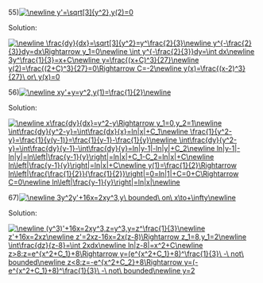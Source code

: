55)<a href="https://www.codecogs.com/eqnedit.php?latex=\newline&space;y'=\sqrt[3]{y^2},y(2)=0" target="_blank"><img src="https://latex.codecogs.com/gif.latex?\newline&space;y'=\sqrt[3]{y^2},y(2)=0" title="\newline y'=\sqrt[3]{y^2},y(2)=0" /></a>

Solution:

<a href="https://www.codecogs.com/eqnedit.php?latex=\newline&space;\frac{dy}{dx}=\sqrt[3]{y^2}=y^\frac{2}{3}\newline&space;y^{-\frac{2}{3}}dy=dx\Rightarrow&space;y_1=0\newline&space;\int&space;y^{-\frac{2}{3}}dy=\int&space;dx\newline&space;3y^\frac{1}{3}=x&plus;C\newline&space;y=\frac{(x&plus;C)^3}{27}\newline&space;y(2)=\frac{(2&plus;C)^3}{27}=0\Rightarrow&space;C=-2\newline&space;y(x)=\frac{(x-2)^3}{27}\&space;or\&space;y(x)=0" target="_blank"><img src="https://latex.codecogs.com/gif.latex?\newline&space;\frac{dy}{dx}=\sqrt[3]{y^2}=y^\frac{2}{3}\newline&space;y^{-\frac{2}{3}}dy=dx\Rightarrow&space;y_1=0\newline&space;\int&space;y^{-\frac{2}{3}}dy=\int&space;dx\newline&space;3y^\frac{1}{3}=x&plus;C\newline&space;y=\frac{(x&plus;C)^3}{27}\newline&space;y(2)=\frac{(2&plus;C)^3}{27}=0\Rightarrow&space;C=-2\newline&space;y(x)=\frac{(x-2)^3}{27}\&space;or\&space;y(x)=0" title="\newline \frac{dy}{dx}=\sqrt[3]{y^2}=y^\frac{2}{3}\newline y^{-\frac{2}{3}}dy=dx\Rightarrow y_1=0\newline \int y^{-\frac{2}{3}}dy=\int dx\newline 3y^\frac{1}{3}=x+C\newline y=\frac{(x+C)^3}{27}\newline y(2)=\frac{(2+C)^3}{27}=0\Rightarrow C=-2\newline y(x)=\frac{(x-2)^3}{27}\ or\ y(x)=0" /></a>

56)<a href="https://www.codecogs.com/eqnedit.php?latex=\newline&space;xy'&plus;y=y^2,y(1)=\frac{1}{2}\newline" target="_blank"><img src="https://latex.codecogs.com/gif.latex?\newline&space;xy'&plus;y=y^2,y(1)=\frac{1}{2}\newline" title="\newline xy'+y=y^2,y(1)=\frac{1}{2}\newline" /></a>

Solution:

<a href="https://www.codecogs.com/eqnedit.php?latex=\newline&space;x\frac{dy}{dx}=y^2-y\Rightarrow&space;y_1=0,y_2=1\newline&space;\int\frac{dy}{y^2-y}=\int\frac{dx}{x}=ln|x|&plus;C_1\newline&space;\frac{1}{y^2-y}=\frac{1}{y(y-1)}=\frac{1}{y-1}-\frac{1}{y}\newline&space;\int\frac{dy}{y^2-y}=\int\frac{dy}{y-1}-\int\frac{dy}{y}=ln|y-1|-ln|y|&plus;C_2\newline&space;ln|y-1|-ln|y|=ln\left|\frac{y-1}{y}\right|=ln|x|&plus;C_1-C_2=ln|x|&plus;C\newline&space;ln\left|\frac{y-1}{y}\right|=ln|x|&plus;C\newline&space;y(1)=\frac{1}{2}\Rightarrow&space;ln\left|\frac{\frac{1}{2}}{\frac{1}{2}}\right|=0=ln|1|&plus;C=0&plus;C\Rightarrow&space;C=0\newline&space;ln\left|\frac{y-1}{y}\right|=ln|x|\newline" target="_blank"><img src="https://latex.codecogs.com/gif.latex?\newline&space;x\frac{dy}{dx}=y^2-y\Rightarrow&space;y_1=0,y_2=1\newline&space;\int\frac{dy}{y^2-y}=\int\frac{dx}{x}=ln|x|&plus;C_1\newline&space;\frac{1}{y^2-y}=\frac{1}{y(y-1)}=\frac{1}{y-1}-\frac{1}{y}\newline&space;\int\frac{dy}{y^2-y}=\int\frac{dy}{y-1}-\int\frac{dy}{y}=ln|y-1|-ln|y|&plus;C_2\newline&space;ln|y-1|-ln|y|=ln\left|\frac{y-1}{y}\right|=ln|x|&plus;C_1-C_2=ln|x|&plus;C\newline&space;ln\left|\frac{y-1}{y}\right|=ln|x|&plus;C\newline&space;y(1)=\frac{1}{2}\Rightarrow&space;ln\left|\frac{\frac{1}{2}}{\frac{1}{2}}\right|=0=ln|1|&plus;C=0&plus;C\Rightarrow&space;C=0\newline&space;ln\left|\frac{y-1}{y}\right|=ln|x|\newline" title="\newline x\frac{dy}{dx}=y^2-y\Rightarrow y_1=0,y_2=1\newline \int\frac{dy}{y^2-y}=\int\frac{dx}{x}=ln|x|+C_1\newline \frac{1}{y^2-y}=\frac{1}{y(y-1)}=\frac{1}{y-1}-\frac{1}{y}\newline \int\frac{dy}{y^2-y}=\int\frac{dy}{y-1}-\int\frac{dy}{y}=ln|y-1|-ln|y|+C_2\newline ln|y-1|-ln|y|=ln\left|\frac{y-1}{y}\right|=ln|x|+C_1-C_2=ln|x|+C\newline ln\left|\frac{y-1}{y}\right|=ln|x|+C\newline y(1)=\frac{1}{2}\Rightarrow ln\left|\frac{\frac{1}{2}}{\frac{1}{2}}\right|=0=ln|1|+C=0+C\Rightarrow C=0\newline ln\left|\frac{y-1}{y}\right|=ln|x|\newline" /></a>

67)<a href="https://www.codecogs.com/eqnedit.php?latex=\newline&space;3y^2y'&plus;16x=2xy^3,y\&space;bounded\&space;on\&space;x\to&plus;\infty\newline" target="_blank"><img src="https://latex.codecogs.com/gif.latex?\newline&space;3y^2y'&plus;16x=2xy^3,y\&space;bounded\&space;on\&space;x\to&plus;\infty\newline" title="\newline 3y^2y'+16x=2xy^3,y\ bounded\ on\ x\to+\infty\newline" /></a>

Solution:

<a href="https://www.codecogs.com/eqnedit.php?latex=\newline&space;(y^3)'&plus;16x=2xy^3,z=y^3,y=z^\frac{1}{3}\newline&space;z'&plus;16x=2xz\newline&space;z'=2xz-16x=2x(z-8)\Rightarrow&space;z_1=8,y_1=2\newline&space;\int\frac{dz}{z-8}=\int&space;2xdx\newline&space;ln|z-8|=x^2&plus;C\newline&space;z>8:z=e^{x^2&plus;C_1}&plus;8\Rightarrow&space;y=(e^{x^2&plus;C_1}&plus;8)^\frac{1}{3}\&space;-\&space;not\&space;bounded\newline&space;z<8:z=-e^{x^2&plus;C_2}&plus;8\Rightarrow&space;y=(-e^{x^2&plus;C_1}&plus;8)^\frac{1}{3}\&space;-\&space;not\&space;bounded\newline&space;y=2" target="_blank"><img src="https://latex.codecogs.com/gif.latex?\newline&space;(y^3)'&plus;16x=2xy^3,z=y^3,y=z^\frac{1}{3}\newline&space;z'&plus;16x=2xz\newline&space;z'=2xz-16x=2x(z-8)\Rightarrow&space;z_1=8,y_1=2\newline&space;\int\frac{dz}{z-8}=\int&space;2xdx\newline&space;ln|z-8|=x^2&plus;C\newline&space;z>8:z=e^{x^2&plus;C_1}&plus;8\Rightarrow&space;y=(e^{x^2&plus;C_1}&plus;8)^\frac{1}{3}\&space;-\&space;not\&space;bounded\newline&space;z<8:z=-e^{x^2&plus;C_2}&plus;8\Rightarrow&space;y=(-e^{x^2&plus;C_1}&plus;8)^\frac{1}{3}\&space;-\&space;not\&space;bounded\newline&space;y=2" title="\newline (y^3)'+16x=2xy^3,z=y^3,y=z^\frac{1}{3}\newline z'+16x=2xz\newline z'=2xz-16x=2x(z-8)\Rightarrow z_1=8,y_1=2\newline \int\frac{dz}{z-8}=\int 2xdx\newline ln|z-8|=x^2+C\newline z>8:z=e^{x^2+C_1}+8\Rightarrow y=(e^{x^2+C_1}+8)^\frac{1}{3}\ -\ not\ bounded\newline z<8:z=-e^{x^2+C_2}+8\Rightarrow y=(-e^{x^2+C_1}+8)^\frac{1}{3}\ -\ not\ bounded\newline y=2" /></a>
